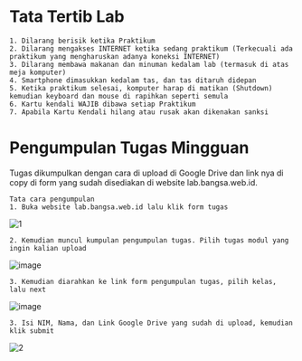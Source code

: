 # Tata Tertib Lab
```
1. Dilarang berisik ketika Praktikum
2. Dilarang mengakses INTERNET ketika sedang praktikum (Terkecuali ada praktikum yang mengharuskan adanya koneksi INTERNET)
3. Dilarang membawa makanan dan minuman kedalam lab (termasuk di atas meja komputer)
4. Smartphone dimasukkan kedalam tas, dan tas ditaruh didepan
5. Ketika praktikum selesai, komputer harap di matikan (Shutdown) kemudian keyboard dan mouse di rapihkan seperti semula
6. Kartu kendali WAJIB dibawa setiap Praktikum
7. Apabila Kartu Kendali hilang atau rusak akan dikenakan sanksi
```

# Pengumpulan Tugas Mingguan
Tugas dikumpulkan dengan cara di upload di Google Drive dan link nya di copy di form yang sudah disediakan di website lab.bangsa.web.id.
```
Tata cara pengumpulan
1. Buka website lab.bangsa.web.id lalu klik form tugas
```
![1](https://user-images.githubusercontent.com/22215113/229117815-7cde642c-e866-4093-9954-0623ce8f9a3e.png)
```
2. Kemudian muncul kumpulan pengumpulan tugas. Pilih tugas modul yang ingin kalian upload
```
![image](https://user-images.githubusercontent.com/22215113/229117191-8d44d10c-210e-42eb-8ee3-5989420f99b4.png)
```
3. Kemudian diarahkan ke link form pengumpulan tugas, pilih kelas, lalu next
```
![image](https://user-images.githubusercontent.com/22215113/229117277-0d2490ac-0365-4920-b0cf-d9cd3507334f.png)
```
3. Isi NIM, Nama, dan Link Google Drive yang sudah di upload, kemudian klik submit
```
![2](https://user-images.githubusercontent.com/22215113/229117795-97824046-c7c3-47fc-ad9a-7e0ed504ca2c.png)
